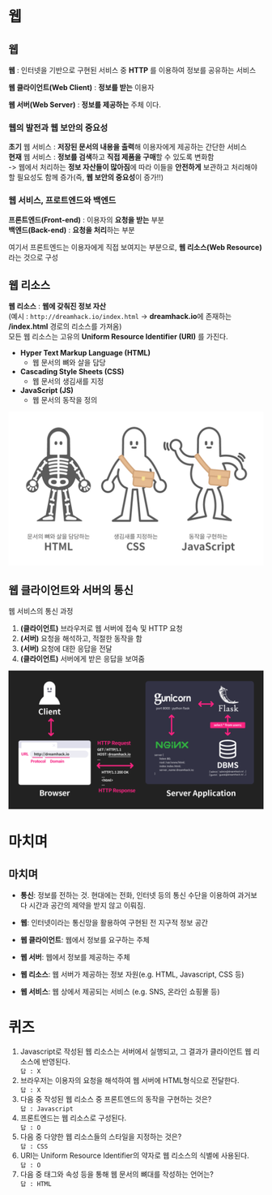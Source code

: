 # 웹  
## 웹  
**웹** : 인터넷을 기반으로 구현된 서비스 중 **HTTP** 를 이용하여 정보를 공유하는 서비스  

**웹 클라이언트(Web Client)** : **정보를 받는** 이용자  

**웹 서버(Web Server)** : **정보를 제공하는** 주체 이다.  

### 웹의 발전과 웹 보안의 중요성  
**초기** 웹 서비스 : **저장된 문서의 내용을 출력**해 이용자에게 제공하는 간단한 서비스  
**현재** 웹 서비스 : **정보를 검색**하고 **직접 제품을 구매**할 수 있도록 변화함  
-> 웹에서 처리하는 **정보 자산들이 많아짐**에 따라 이들을 **안전하게** 보관하고 처리해야 할 필요성도 함께 증가(즉, **웹 보안의 중요성**이 증가!!)  
  
### 웹 서비스, 프로트엔드와 백엔드  
**프론트엔드(Front-end)** : 이용자의 **요청을 받는** 부분  
**백엔드(Back-end)** : **요청을 처리**하는 부분  

여기서 프론트엔드는 이용자에게 직접 보여지는 부분으로, **웹 리소스(Web Resource)** 라는 것으로 구성  

## 웹 리소스  
**웹 리소스** : **웹에 갖춰진 정보 자산**  
(예시 : ``http://dreamhack.io/index.html`` -> **dreamhack.io**에 존재하는 **/index.html** 경로의 리소스를 가져옴)  
모든 웹 리소스는 고유의 **Uniform Resource Identifier (URI)** 를 가진다.  
- **Hyper Text Markup Language (HTML)**
  - 웹 문서의 뼈와 살을 담당
- **Cascading Style Sheets (CSS)**
  - 웹 문서의 생김새를 지정  
- **JavaScript (JS)**
  - 웹 문서의 동작을 정의  

<img src="1.png">  

## 웹 클라이언트와 서버의 통신  
웹 서비스의 통신 과정  
1. **(클라이언트)** 브라우저로 웹 서버에 접속 및 HTTP 요청
2. **(서버)** 요청을 해석하고, 적절한 동작을 함
3. **(서버)** 요청에 대한 응답을 전달
4. **(클라이언트)** 서버에게 받은 응답을 보여줌  

<img src="2.png">  

# 마치며  
## 마치며  
- **통신**: 정보를 전하는 것. 현대에는 전화, 인터넷 등의 통신 수단을 이용하여 과거보다 시간과 공간의 제약을 받지 않고 이뤄짐.

- **웹**: 인터넷이라는 통신망을 활용하여 구현된 전 지구적 정보 공간

- **웹 클라이언트**: 웹에서 정보를 요구하는 주체

- **웹 서버**: 웹에서 정보를 제공하는 주체

- **웹 리소스**: 웹 서버가 제공하는 정보 자원(e.g. HTML, Javascript, CSS 등)

- **웹 서비스**: 웹 상에서 제공되는 서비스 (e.g. SNS, 온라인 쇼핑몰 등)  

# 퀴즈  
1. Javascript로 작성된 웹 리소스는 서버에서 실행되고, 그 결과가 클라이언트 웹 리소스에 반영된다.  
``답 : X``
2. 브라우저는 이용자의 요청을 해석하여 웹 서버에 HTML형식으로 전달한다.  
``답 : X``
3. 다음 중 작성된 웹 리소스 중 프론트엔드의 동작을 구현하는 것은?  
``답 : Javascript``
4. 프론트엔드는 웹 리소스로 구성된다.  
``답 : O``
5. 다음 중 다양한 웹 리소스들의 스타일을 지정하는 것은?  
``답 : CSS``
6. URI는 Uniform Resource Identifier의 약자로 웹 리소스의 식별에 사용된다.  
``답 : O``
7. 다음 중 태그와 속성 등을 통해 웹 문서의 뼈대를 작성하는 언어는?  
``답 : HTML``
